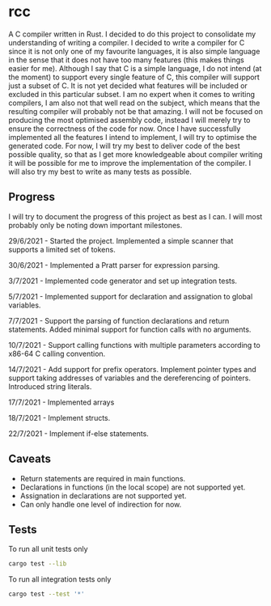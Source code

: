 # rcc
A C compiler written in Rust. I decided to do this project to consolidate my understanding of writing a compiler. I decided to write a compiler for C since it is not only one of my favourite languages, it is also simple language in the sense that it does not have too many features (this makes things easier for me). Although I say that C is a simple language, I do not intend (at the moment) to support every single feature of C, this compiler will support just a subset of C. It is not yet decided what features will be included or excluded in this particular subset. I am no expert when it comes to writing compilers, I am also not that well read on the subject, which means that the resulting compiler will probably not be that amazing. I will not be focused on producing the most optimised assembly code, instead I will merely try to ensure the correctness of the code for now. Once I have successfully implemented all the features I intend to implement, I will try to optimise the generated code. For now, I will try my best to deliver code of the best possible quality, so that as I get more knowledgeable about compiler writing it will be possible for me to improve the implementation of the compiler. I will also try my best to write as many tests as possible.

## Progress
I will try to document the progress of this project as best as I can. I will most probably only be noting down important milestones.

29/6/2021 - Started the project. Implemented a simple scanner that supports a limited set of tokens.

30/6/2021 - Implemented a Pratt parser for expression parsing.

3/7/2021 - Implemented code generator and set up integration tests.

5/7/2021 - Implemented support for declaration and assignation to global variables.

7/7/2021 - Support the parsing of function declarations and return statements. Added minimal support for function calls with no arguments.

10/7/2021 - Support calling functions with multiple parameters according to x86-64 C calling convention.

14/7/2021 - Add support for prefix operators. Implement pointer types and support taking addresses of variables and the dereferencing of pointers. Introduced string literals.

17/7/2021 - Implemented arrays

18/7/2021 - Implement structs.

22/7/2021 - Implement if-else statements.

## Caveats
- Return statements are required in main functions.
- Declarations in functions (in the local scope) are not supported yet.
- Assignation in declarations are not supported yet.
- Can only handle one level of indirection for now.

## Tests
To run all unit tests only
``` bash
cargo test --lib
```

To run all integration tests only
``` bash
cargo test --test '*'
```